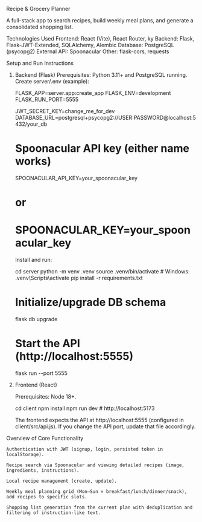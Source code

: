 Recipe & Grocery Planner


A full-stack app to search recipes, build weekly meal plans, and generate a consolidated shopping list.

Technologies Used
    Frontend: React (Vite), React Router, ky
    Backend: Flask, Flask-JWT-Extended, SQLAlchemy, Alembic
    Database: PostgreSQL (psycopg2)
    External API: Spoonacular
    Other: flask-cors, requests


Setup and Run Instructions

1) Backend (Flask)
    Prerequisites: Python 3.11+ and PostgreSQL running.
    Create server/.env (example):

    FLASK_APP=server.app:create_app
    FLASK_ENV=development
    FLASK_RUN_PORT=5555

    JWT_SECRET_KEY=change_me_for_dev
    DATABASE_URL=postgresql+psycopg2://USER:PASSWORD@localhost:5432/your_db

    # Spoonacular API key (either name works)
    SPOONACULAR_API_KEY=your_spoonacular_key
    # or
    # SPOONACULAR_KEY=your_spoonacular_key


    Install and run:

    cd server
    python -m venv .venv
    source .venv/bin/activate       # Windows: .venv\Scripts\activate
    pip install -r requirements.txt

    # Initialize/upgrade DB schema
    flask db upgrade

    # Start the API (http://localhost:5555)
    flask run --port 5555


2) Frontend (React)

    Prerequisites: Node 18+.

    cd client
    npm install
    npm run dev                      # http://localhost:5173


    The frontend expects the API at http://localhost:5555 (configured in client/src/api.js). If you change the API port, update that file accordingly.


Overview of Core Functionality

    Authentication with JWT (signup, login, persisted token in localStorage).

    Recipe search via Spoonacular and viewing detailed recipes (image, ingredients, instructions).

    Local recipe management (create, update).

    Weekly meal planning grid (Mon–Sun × breakfast/lunch/dinner/snack), add recipes to specific slots.

    Shopping list generation from the current plan with deduplication and filtering of instruction-like text.